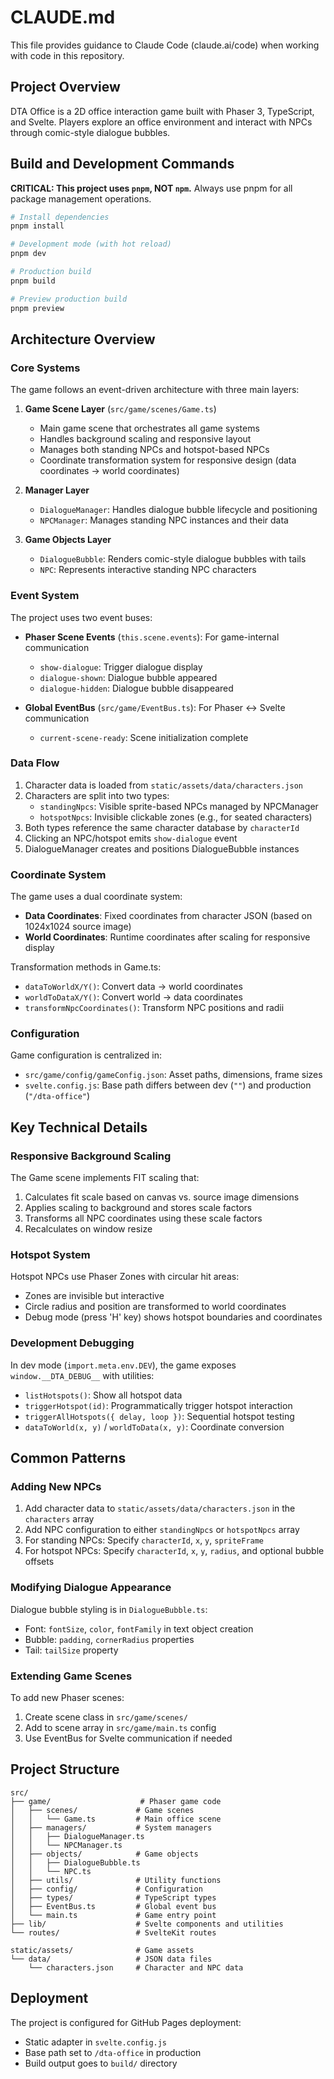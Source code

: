 # CLAUDE.md

This file provides guidance to Claude Code (claude.ai/code) when working with code in this repository.

## Project Overview

DTA Office is a 2D office interaction game built with Phaser 3, TypeScript, and Svelte. Players explore an office environment and interact with NPCs through comic-style dialogue bubbles.

## Build and Development Commands

**CRITICAL: This project uses `pnpm`, NOT `npm`.** Always use pnpm for all package management operations.

```bash
# Install dependencies
pnpm install

# Development mode (with hot reload)
pnpm dev

# Production build
pnpm build

# Preview production build
pnpm preview
```

## Architecture Overview

### Core Systems

The game follows an event-driven architecture with three main layers:

1. **Game Scene Layer** (`src/game/scenes/Game.ts`)
   - Main game scene that orchestrates all game systems
   - Handles background scaling and responsive layout
   - Manages both standing NPCs and hotspot-based NPCs
   - Coordinate transformation system for responsive design (data coordinates → world coordinates)

2. **Manager Layer**
   - `DialogueManager`: Handles dialogue bubble lifecycle and positioning
   - `NPCManager`: Manages standing NPC instances and their data

3. **Game Objects Layer**
   - `DialogueBubble`: Renders comic-style dialogue bubbles with tails
   - `NPC`: Represents interactive standing NPC characters

### Event System

The project uses two event buses:

- **Phaser Scene Events** (`this.scene.events`): For game-internal communication
  - `show-dialogue`: Trigger dialogue display
  - `dialogue-shown`: Dialogue bubble appeared
  - `dialogue-hidden`: Dialogue bubble disappeared

- **Global EventBus** (`src/game/EventBus.ts`): For Phaser ↔ Svelte communication
  - `current-scene-ready`: Scene initialization complete

### Data Flow

1. Character data is loaded from `static/assets/data/characters.json`
2. Characters are split into two types:
   - `standingNpcs`: Visible sprite-based NPCs managed by NPCManager
   - `hotspotNpcs`: Invisible clickable zones (e.g., for seated characters)
3. Both types reference the same character database by `characterId`
4. Clicking an NPC/hotspot emits `show-dialogue` event
5. DialogueManager creates and positions DialogueBubble instances

### Coordinate System

The game uses a dual coordinate system:

- **Data Coordinates**: Fixed coordinates from character JSON (based on 1024x1024 source image)
- **World Coordinates**: Runtime coordinates after scaling for responsive display

Transformation methods in Game.ts:
- `dataToWorldX/Y()`: Convert data → world coordinates
- `worldToDataX/Y()`: Convert world → data coordinates
- `transformNpcCoordinates()`: Transform NPC positions and radii

### Configuration

Game configuration is centralized in:
- `src/game/config/gameConfig.json`: Asset paths, dimensions, frame sizes
- `svelte.config.js`: Base path differs between dev (`""`) and production (`"/dta-office"`)

## Key Technical Details

### Responsive Background Scaling

The Game scene implements FIT scaling that:
1. Calculates fit scale based on canvas vs. source image dimensions
2. Applies scaling to background and stores scale factors
3. Transforms all NPC coordinates using these scale factors
4. Recalculates on window resize

### Hotspot System

Hotspot NPCs use Phaser Zones with circular hit areas:
- Zones are invisible but interactive
- Circle radius and position are transformed to world coordinates
- Debug mode (press 'H' key) shows hotspot boundaries and coordinates

### Development Debugging

In dev mode (`import.meta.env.DEV`), the game exposes `window.__DTA_DEBUG__` with utilities:
- `listHotspots()`: Show all hotspot data
- `triggerHotspot(id)`: Programmatically trigger hotspot interaction
- `triggerAllHotspots({ delay, loop })`: Sequential hotspot testing
- `dataToWorld(x, y)` / `worldToData(x, y)`: Coordinate conversion

## Common Patterns

### Adding New NPCs

1. Add character data to `static/assets/data/characters.json` in the `characters` array
2. Add NPC configuration to either `standingNpcs` or `hotspotNpcs` array
3. For standing NPCs: Specify `characterId`, `x`, `y`, `spriteFrame`
4. For hotspot NPCs: Specify `characterId`, `x`, `y`, `radius`, and optional bubble offsets

### Modifying Dialogue Appearance

Dialogue bubble styling is in `DialogueBubble.ts`:
- Font: `fontSize`, `color`, `fontFamily` in text object creation
- Bubble: `padding`, `cornerRadius` properties
- Tail: `tailSize` property

### Extending Game Scenes

To add new Phaser scenes:
1. Create scene class in `src/game/scenes/`
2. Add to scene array in `src/game/main.ts` config
3. Use EventBus for Svelte communication if needed

## Project Structure

```
src/
├── game/                    # Phaser game code
│   ├── scenes/             # Game scenes
│   │   └── Game.ts         # Main office scene
│   ├── managers/           # System managers
│   │   ├── DialogueManager.ts
│   │   └── NPCManager.ts
│   ├── objects/            # Game objects
│   │   ├── DialogueBubble.ts
│   │   └── NPC.ts
│   ├── utils/              # Utility functions
│   ├── config/             # Configuration
│   ├── types/              # TypeScript types
│   ├── EventBus.ts         # Global event bus
│   └── main.ts             # Game entry point
├── lib/                    # Svelte components and utilities
└── routes/                 # SvelteKit routes

static/assets/              # Game assets
└── data/                   # JSON data files
    └── characters.json     # Character and NPC data
```

## Deployment

The project is configured for GitHub Pages deployment:
- Static adapter in `svelte.config.js`
- Base path set to `/dta-office` in production
- Build output goes to `build/` directory
